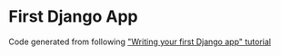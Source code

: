 # First Django App
Code generated from following ["Writing your first Django app" tutorial](https://docs.djangoproject.com/en/2.0/intro/tutorial01/)
